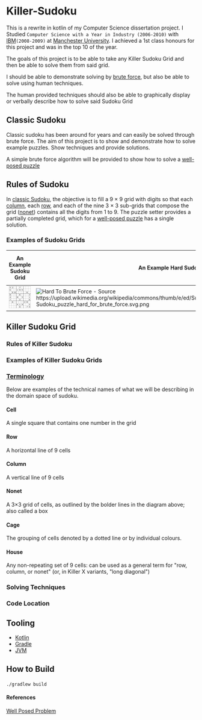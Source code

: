 # Killer-Sudoku

This is a rewrite in kotlin of my Computer Science dissertation project. I Studied `Computer Science with a Year in Industry (2006-2010)` with [IBM](https://www.ibm.com)`(2008-2009)` at [Manchester University](https://www.cs.manchester.ac.uk/). I achieved a 1st class honours for this project and was in the top 10 of the year.

The goals of this project is to be able to take any Killer Sudoku Grid and then be able to solve them from said grid.

I should be able to demonstrate solving by [brute force][5], but also be able to solve using human techniques.

The human provided techniques should also be able to graphically display or verbally describe how to solve said Sudoku Grid

## Classic Sudoku

Classic sudoku has been around for years and can easily be solved through brute force. The aim of this project is to show and demonstrate how to solve example puzzles. Show techniques and provide solutions.

A simple brute force algorithm will be provided to show how to solve a [well-posed puzzle][1]

## Rules of Sudoku

In [classic Sudoku](#classic-sudoku), the objective is to fill a 9 × 9 grid with digits so that each [column](#Column), each [row](#Row), and each of the nine 3 × 3 sub-grids that compose the grid ([nonet](#Nonet)) contains all the digits from 1 to 9. The puzzle setter provides a partially completed grid, which for a [well-posed puzzle][1] has a single solution.

### Examples of Sudoku Grids


| An Example Sudoku Grid                                                                                                                                                                                                                                                                          | An Example Hard Sudoku Grid                                                                                                                                                                                                                                                                                                    | Example Grid being Brute Forced |
|-------------------------------------------------------------------------------------------------------------------------------------------------------------------------------------------------------------------------------------------------------------------------------------------------|--------------------------------------------------------------------------------------------------------------------------------------------------------------------------------------------------------------------------------------------------------------------------------------------------------------------------------|---------------------------------|
| <img alt="Example Sudoku Grid - Source https://upload.wikimedia.org/wikipedia/commons/thumb/e/e0/Sudoku_Puzzle_by_L2G-20050714_standardized_layout.svg/2048px-Sudoku_Puzzle_by_L2G-20050714_standardized_layout.svg.png" src=".\src\main\resources\images\example-sudoku-grid.png" width="200"> | <img alt="Hard To Brute Force - Source https://upload.wikimedia.org/wikipedia/commons/thumb/e/ed/Sudoku_puzzle_hard_for_brute_force.svg/2048px-Sudoku_puzzle_hard_for_brute_force.svg.png" src="C:\Users\ashfr\Documents\Code\killer.sudoko\src\main\resources\images\Sudoku_puzzle_hard_for_brute_force.svg.png" width="200"> |                                 |


## Killer Sudoku Grid

### Rules of Killer Sudoku

### Examples of Killer Sudoku Grids

### [Terminology](https://en.wikipedia.org/wiki/Glossary_of_Sudoku)

Below are examples of the technical names of what we will be describing in the domain space of sudoku.

#### Cell

A single square that contains one number in the grid

#### Row

A horizontal line of 9 cells

#### Column

A vertical line of 9 cells

#### Nonet

A 3×3 grid of cells, as outlined by the bolder lines in the diagram above; also called a box

#### Cage

The grouping of cells denoted by a dotted line or by individual colours.

#### House

Any non-repeating set of 9 cells: can be used as a general term for "row, column, or nonet" (or, in Killer X variants, "long diagonal")

### Solving Techniques

### Code Location

## Tooling

* [Kotlin][2]
* [Gradle][3]
* [JVM][4]

## How to Build

`./gradlew build`

#### References

[Well Posed Problem][1]

[1]: https://en.wikipedia.org/wiki/Well-posed_problem
[2]: https://kotlinlang.org/
[3]: https://gradle.org/
[4]: https://www.oracle.com/java/technologies/downloads/
[5]: https://en.wikipedia.org/wiki/Brute-force_search
